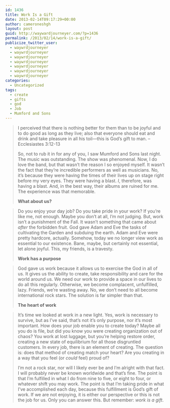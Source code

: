 ```yaml
---
id: 1436
title: Work Is a Gift
date: 2013-02-14T09:17:29+00:00
author: cameroneshgh
layout: post
guid: http://waywardjourneyer.com/?p=1436
permalink: /2013/02/14/work-is-a-gift/
publicize_twitter_user:
  - waywrdjourneyer
  - waywrdjourneyer
  - waywrdjourneyer
  - waywrdjourneyer
  - waywrdjourneyer
  - waywrdjourneyer
  - waywrdjourneyer
categories:
  - Uncategorized
tags:
  - create
  - gifts
  - god
  - Job
  - Mumford and Sons
---
```

> I perceived that there is nothing better for them than to be joyful and to do good as long as they live; also that everyone should eat and drink and take pleasure in all his toil—this is God&#8217;s gift to man. &#8211; Ecclesiastes 3:12-13
> 
> So, not to rub it in for any of you, I saw Mumford and Sons last night. The music was outstanding. The show was phenomenal. Now, I do love the band, but that wasn&#8217;t the reason I so enjoyed myself. It wasn&#8217;t the fact that they&#8217;re incredible performers as well as musicians. No, it&#8217;s because they were having the times of their lives up on stage right before my very eyes. They were having a blast. _I_, therefore, was having a blast. And, in the best way, their albums are ruined for me. The experience was that memorable.
> 
> **What about us?**
  
> Do you enjoy your day job? Do you take pride in your work? If you&#8217;re like me, not enough. Maybe you don&#8217;t at all, I&#8217;m not judging. But, work isn&#8217;t a punishment of the Fall. It wasn&#8217;t something that came about _after_ the forbidden fruit. God gave Adam and Eve the tasks of cultivating the Garden and subduing the earth. Adam and Eve were pretty hardcore, actually. Somehow, today we no longer view work as essential to our existence. Bane, maybe, but certainly not essential, let alone joyful. This, my friends, is a travesty.
> 
> **Work has a purpose**
  
> God gave us work because it allows us to exercise the God in all of us. It gives us the ability to create, take responsibility and care for the world around us. We need our work to provide a space in our lives to do all this regularly. Otherwise, we become complacent, unfulfilled, lazy. Friends, we&#8217;re wasting away. No, we don&#8217;t need to all become international rock stars. The solution is far simpler than that.
> 
> **The heart of work**
  
> It&#8217;s time we looked at work in a new light. Yes, work is necessary to survive, but as I&#8217;ve said, that&#8217;s not it&#8217;s only purpose, nor it&#8217;s most important. How does your job enable you to create today? Maybe all you do is file, but did you know you were creating organization out of chaos? You work at lost luggage, but you&#8217;re helping restore order, creating a new state of equilibrium for all those disgruntled customers. In every job, there is an element of creating. The question is: does that method of creating match your heart? Are you creating in a way that you feel (or _could_ feel) proud of?
> 
> I&#8217;m not a rock star, nor will I likely ever be and I&#8217;m alright with that fact. I will probably never be known worldwide and that&#8217;s fine. The point is that I&#8217;m fulfilled in what I do from nine to five, or eight to four, or whatever shift you may work. The point is that I&#8217;m taking pride in what I&#8217;ve accomplished each day, because this fulfillment is God&#8217;s gift of work. If we are not enjoying, it is either our perspective or this is not the job for us. Only you can answer this. But remember: _work is a gift_.